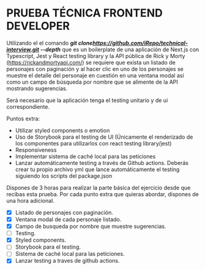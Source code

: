 # PRUEBA TÉCNICA FRONTEND DEVELOPER

<!-- README.md -->

Utilizando el el comando ***git clone[](https://github.com/iRepo/technical-interview.git)<https://github.com/iRepo/technical-interview.git> --depth*** que es un boilerplate de una aplicación de Next.js con Typescript, Jest y React testing library y la API pública de Rick y Morty (<https://rickandmortyapi.com/>) se requiere que exista un listado de personajes con paginación y al hacer clic en uno de los personajes se muestre el detalle del personaje en cuestión en una ventana modal así como un campo de búsqueda por nombre que se alimente de la API mostrando sugerencias.

Será necesario que la aplicación tenga el testing unitario y de ui correspondiente.

Puntos extra:

- Utilizar styled components o emotion
- Uso de Storybook para el testing de UI (Únicamente el renderizado de los componentes para utilizarlos con react testing library/jest)
- Responsiveness
- Implementar sistema de caché local para las peticiones
- Lanzar automáticamente testing a través de Github actions. Deberás crear tu propio archivo yml que lance automáticamente el testing siguiendo los scripts del package.json

Dispones de 3 horas para realizar la parte básica del ejercicio desde que recibas esta prueba. Por cada punto extra que quieras abordar, dispones de una hora adicional.

- [X] Listado de personajes con paginación.
- [X] Ventana modal de cada personaje listado.
- [X] Campo de busqueda por nombre que muestre sugerencias.
- [ ] Testing.
- [X] Styled components.
- [ ] Storybook para el testing.
- [ ] Sistema de caché local para las peticiones.
- [X] Lanzar testing a traves de github actions.
